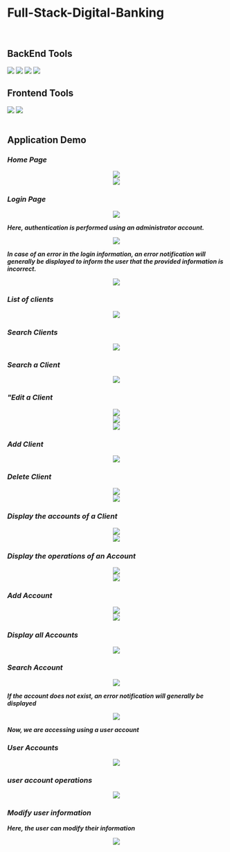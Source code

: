 # Full-Stack-Digital-Banking

<br>
<h2>BackEnd Tools</h2>
<div>
<img src="https://skillicons.dev/icons?i=java"/>
<img src="https://skillicons.dev/icons?i=spring"/>
<img src="https://skillicons.dev/icons?i=hibernate"/>
<img src="https://skillicons.dev/icons?i=mysql"/>
</div>
<h2>Frontend Tools</h2>
<div>
<img src="https://skillicons.dev/icons?i=angular"/>
<img src="https://skillicons.dev/icons?i=bootstrap"/>
</div>
<br>
<h2>Application Demo</h2>

### _Home Page_

<div align="center">
<img src="https://github.com/ismailastighfar/Full-Stack-Digital-Banking/blob/main/les%20images/pagehome.jpg" />
 </div>

 <div align="center">
<img src="https://github.com/ismailastighfar/Full-Stack-Digital-Banking/blob/main/les%20images/redirectLogin.jpg" />
 </div>
 
 ### _Login Page_
 
  <div align="center">
<img src="https://github.com/ismailastighfar/Full-Stack-Digital-Banking/blob/main/les%20images/login1.jpg"  />
 </div>

 
_**Here, authentication is performed using an administrator account.**_  

 <div align="center">
<img src="https://github.com/ismailastighfar/Full-Stack-Digital-Banking/blob/main/les%20images/login.jpg"  />
 </div>
 
 _**In case of an error in the login information, an error notification will generally be displayed to inform the user that the provided information is incorrect.**_  
 
 <div align="center">
<img src="https://github.com/ismailastighfar/Full-Stack-Digital-Banking/blob/main/les%20images/erreurInfoLogin.jpg"  />
 </div>
 
 ### _List of clients_
                                                                                                            
<div align="center">
<img src="https://github.com/ismailastighfar/Full-Stack-Digital-Banking/blob/main/les%20images/customers.jpg" />
 </div>
  
 ### _Search Clients_
 
 <div align="center">
<img src="https://github.com/ismailastighfar/Full-Stack-Digital-Banking/blob/main/les%20images/search.jpg">
 </div> 
 
  ### _Search a Client_
  
 <div align="center">
<img src="https://github.com/ismailastighfar/Full-Stack-Digital-Banking/blob/main/les%20images/search.jpg">
 </div>                                                                                                           

  ### _"Edit a Client_
  
<div align="center">
<img src="https://github.com/ismailastighfar/Full-Stack-Digital-Banking/blob/main/les%20images/update-customer.jpg">
</div>

<div align="center">
<img src="https://github.com/ismailastighfar/Full-Stack-Digital-Banking/blob/main/les%20images/updateCustomerAlert.jpg">
</div>

<div align="center">
<img src="https://github.com/ismailastighfar/Full-Stack-Digital-Banking/blob/main/les%20images/updateCustomerAlert1.jpg">
</div>

   ### _Add Client_
   
<div align="center">
<img src="https://github.com/ismailastighfar/Full-Stack-Digital-Banking/blob/main/les%20images/add-newCustomer.jpg">
</div>

   ### _Delete Client_
   
<div align="center">
<img src="https://github.com/ismailastighfar/Full-Stack-Digital-Banking/blob/main/les%20images/deleteCustomer.jpg">
</div>

<div align="center">
<img src="https://github.com/ismailastighfar/Full-Stack-Digital-Banking/blob/main/les%20images/deleteCustomer1.jpg">
</div>

  ### _Display the accounts of a Client_
  
<div align="center">
<img src="https://github.com/ismailastighfar/Full-Stack-Digital-Banking/blob/main/les%20images/customers1.jpg">
</div>

<div align="center">
<img src="https://github.com/ismailastighfar/Full-Stack-Digital-Banking/blob/main/les%20images/AccountsCustomer.jpg">
</div>

 ### _Display the operations of an Account_
 
<div align="center">
<img src="https://github.com/ismailastighfar/Full-Stack-Digital-Banking/blob/main/les%20images/oprationsIndex.jpg">
</div>

<div align="center">
<img src="https://github.com/ismailastighfar/Full-Stack-Digital-Banking/blob/main/les%20images/accountOperations.jpg">
</div>

 ### _Add Account_
 
 <div align="center">
<img src="https://github.com/ismailastighfar/Full-Stack-Digital-Banking/blob/main/les%20images/addAccount.jpg">
</div>

 <div align="center">
<img src="https://github.com/ismailastighfar/Full-Stack-Digital-Banking/blob/main/les%20images/addAccountAlert.jpg">
</div>

 ### _Display all Accounts_
 
  <div align="center">
<img src="https://github.com/ismailastighfar/Full-Stack-Digital-Banking/blob/main/les%20images/allAccounts.jpg">
</div>

 ### _Search Account_
 
   <div align="center">
<img src="https://github.com/ismailastighfar/Full-Stack-Digital-Banking/blob/main/les%20images/earchAccount.jpg">
</div>

_**If the account does not exist, an error notification will generally be displayed**_  

<div align="center">
<img src="https://github.com/ismailastighfar/Full-Stack-Digital-Banking/blob/main/les%20images/AccountNotFound.jpg">
</div>

_**Now, we are accessing using a user account**_

 ### _User Accounts_
 
 <div align="center">
<img src="https://github.com/ismailastighfar/Full-Stack-Digital-Banking/blob/main/les%20images/userAccounts.jpg">
</div>

 ### _user account operations_
 
 <div align="center">
<img src="https://github.com/ismailastighfar/Full-Stack-Digital-Banking/blob/main/les%20images/userAccountOperations.jpg">
</div>

 ### _Modify user information_
 
 _**Here, the user can modify their information**_  
 
 <div align="center">
<img src="https://github.com/ismailastighfar/Full-Stack-Digital-Banking/blob/main/les%20images/EditProfileUser.jpg">
</div>


 
